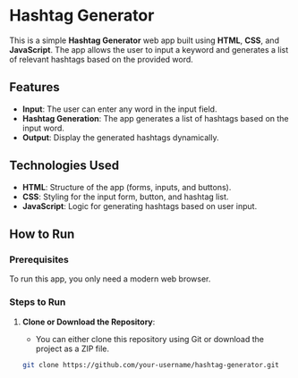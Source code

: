 # Hashtag Generator

This is a simple **Hashtag Generator** web app built using **HTML**, **CSS**, and **JavaScript**. The app allows the user to input a keyword and generates a list of relevant hashtags based on the provided word.

## Features

- **Input**: The user can enter any word in the input field.
- **Hashtag Generation**: The app generates a list of hashtags based on the input word.
- **Output**: Display the generated hashtags dynamically.

## Technologies Used

- **HTML**: Structure of the app (forms, inputs, and buttons).
- **CSS**: Styling for the input form, button, and hashtag list.
- **JavaScript**: Logic for generating hashtags based on user input.

## How to Run

### Prerequisites

To run this app, you only need a modern web browser.

### Steps to Run

1. **Clone or Download the Repository**: 
   - You can either clone this repository using Git or download the project as a ZIP file.

   ```bash
   git clone https://github.com/your-username/hashtag-generator.git
